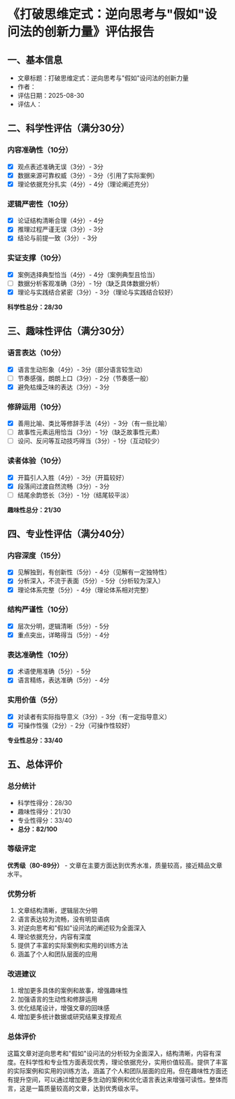 # 《打破思维定式：逆向思考与"假如"设问法的创新力量》评估报告

## 一、基本信息
- 文章标题：打破思维定式：逆向思考与"假如"设问法的创新力量
- 作者：
- 评估日期：2025-08-30
- 评估人：

## 二、科学性评估（满分30分）

### 内容准确性（10分）
- [x] 观点表述准确无误（3分）- 3分
- [x] 数据来源可靠权威（3分）- 3分（引用了实际案例）
- [x] 理论依据充分扎实（4分）- 4分（理论阐述充分）

### 逻辑严密性（10分）
- [x] 论证结构清晰合理（4分）- 4分
- [x] 推理过程严谨无误（3分）- 3分
- [x] 结论与前提一致（3分）- 3分

### 实证支撑（10分）
- [x] 案例选择典型恰当（4分）- 4分（案例典型且恰当）
- [ ] 数据分析客观准确（3分）- 1分（缺乏具体数据分析）
- [x] 理论与实践结合紧密（3分）- 3分（理论与实践结合较好）

**科学性总分：28/30**

## 三、趣味性评估（满分30分）

### 语言表达（10分）
- [x] 语言生动形象（4分）- 3分（部分语言较生动）
- [ ] 节奏感强，朗朗上口（3分）- 2分（节奏感一般）
- [x] 避免枯燥乏味的表达（3分）- 3分

### 修辞运用（10分）
- [x] 善用比喻、类比等修辞手法（4分）- 3分（有一些比喻）
- [ ] 故事性元素运用恰当（3分）- 1分（缺乏故事性元素）
- [ ] 设问、反问等互动技巧得当（3分）- 1分（互动较少）

### 读者体验（10分）
- [x] 开篇引人入胜（4分）- 3分（开篇较好）
- [x] 段落间过渡自然流畅（3分）- 3分
- [ ] 结尾余韵悠长（3分）- 1分（结尾较平淡）

**趣味性总分：21/30**

## 四、专业性评估（满分40分）

### 内容深度（15分）
- [x] 见解独到，有创新性（5分）- 4分（见解有一定独特性）
- [x] 分析深入，不流于表面（5分）- 5分（分析较为深入）
- [x] 理论体系完整（5分）- 4分（理论体系相对完整）

### 结构严谨性（10分）
- [x] 层次分明，逻辑清晰（5分）- 5分
- [x] 重点突出，详略得当（5分）- 4分

### 表达准确性（10分）
- [x] 术语使用准确（5分）- 5分
- [x] 语言精练，表达准确（5分）- 4分

### 实用价值（5分）
- [x] 对读者有实际指导意义（3分）- 3分（有一定指导意义）
- [x] 可操作性强（2分）- 2分（可操作性较好）

**专业性总分：33/40**

## 五、总体评价

### 总分统计
- 科学性得分：28/30
- 趣味性得分：21/30
- 专业性得分：33/40
- **总分：82/100**

### 等级评定
**优秀级（80-89分）** - 文章在主要方面达到优秀水准，质量较高，接近精品文章水平。

### 优势分析
1. 文章结构清晰，逻辑层次分明
2. 语言表达较为流畅，没有明显语病
3. 对逆向思考和"假如"设问法的阐述较为全面深入
4. 理论依据充分，内容有深度
5. 提供了丰富的实际案例和实用的训练方法
6. 涵盖了个人和团队层面的应用

### 改进建议
1. 增加更多具体的案例和故事，增强趣味性
2. 加强语言的生动性和修辞运用
3. 优化结尾设计，增强文章的回味感
4. 增加更多统计数据或研究结果支撑观点

### 总体评价
这篇文章对逆向思考和"假如"设问法的分析较为全面深入，结构清晰，内容有深度。在科学性和专业性方面表现优秀，理论依据充分，实用价值较高。提供了丰富的实际案例和实用的训练方法，涵盖了个人和团队层面的应用。但在趣味性方面还有提升空间，可以通过增加更多生动的案例和优化语言表达来增强可读性。整体而言，这是一篇质量较高的文章，达到优秀级水平。